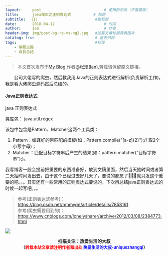 ```yaml
---
layout:     post             				# 使用的布局（不需要改）
title:      java爬虫之正则表达式          # 标题 
subtitle:   🐛🐍 					  		#副标题
date:       2018-04-12  					# 时间
author:     Ian                  			# 作者
header-img: img/post-bg-re-vs-ng2.jpg	#这篇文章标题背景图片
catalog: true                        	# 是否归档
tags:                              		#标签
    - 编程之路
    - 自我总结
---
```


> 本文首次发布于[My Blog](http://uniquezhangqi.top),作者[@张琦(Ian)](http://uniquezhangqi.top/about/),转载请保留原文链接。


　　公司大佬写的爬虫，然后教我用Java的正则表达式进行解析(负责解析工作)，我是看大佬爬虫源码然后总结的。

#### Java正则表达式
java 正则表达式类库包：java.util.regex该包中包含是Pattern、Matcher这两个工具类：    

1. Pattern：编译好的带匹配的模板(如：Pattern.compile("[a-z]{2}");// 取2个小写字母)；2. Matcher：匹配目标字符串后产生的结果(如：pattern.matcher("目标字符串");)。


我写博客一般会提前把重要的东西准备好，放到文稿里面，然后当天抽时间或者第二天抽时间发出去，由于这个已经过去好几天了，要说的都忘了🤦🏻‍♂️就只发这个重要的吧。。。其实还有一些常用的正则表达式要说的，下次再总结java正则表达式的时候一起写吧。。。


> 参考(正则表达式参考)：<https://blog.csdn.net/mhmyqn/article/details/7858161><br>
> 参考(爬虫需要用到的)：<https://www.cnblogs.com/lonelysharer/archive/2012/03/08/2384773.html>



![](https://ws3.sinaimg.cn/large/006tKfTcgy1fqj5aochgoj309k09kmwz.jpg)
<b><center>扫描关注：热爱生活的大叔</center>
<b><center><font size="2">（<font size="2" color="#FF0000">转载本站文章请注明作者和出处</font> <font size="2" color="#0000FF">热爱生活的大叔-uniquezhangqi</font><font size="2">）</font>